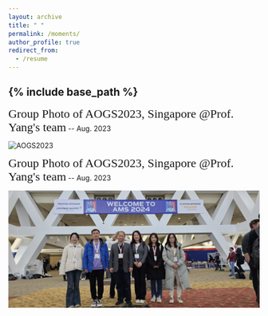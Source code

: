 ```yaml
---
layout: archive
title: " "
permalink: /moments/
author_profile: true
redirect_from:
  - /resume
---
```


{% include base_path %}
---






<font face="HEI" size=5>Group Photo of AOGS2023, Singapore @Prof. Yang's team</font>   -- Aug. 2023

![AOGS2023](/images/mmexport1691238112499.jpg) <br>



<font face="HEI" size=5>Group Photo of AOGS2023, Singapore @Prof. Yang's team</font>   -- Aug. 2023

![AMS2024](/images/ST.jpg) <br>





